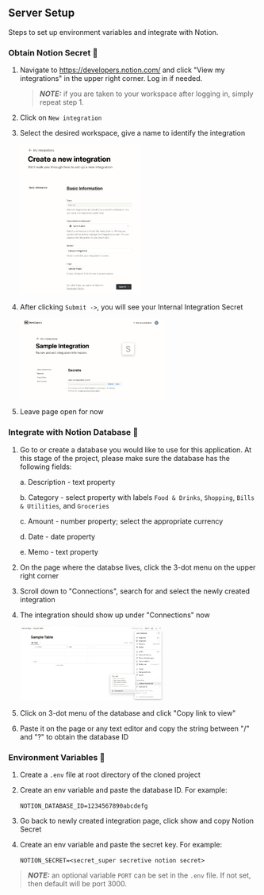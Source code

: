 ## Server Setup

Steps to set up environment variables and integrate with Notion.

### Obtain Notion Secret :closed_lock_with_key:

1. Navigate to https://developers.notion.com/ and click "View my integrations" in the upper right corner. Log in if needed.
    
    > **_NOTE:_** if you are taken to your workspace after logging in, simply repeat step 1.

2. Click on `New integration`

3. Select the desired workspace, give a name to identify the integration

    <img src='../../screenshots/create-new-integration.png' alt='create-new-integration' style='width: 50%' />

4. After clicking `Submit ->`, you will see your Internal Integration Secret

    <img src='../../screenshots/sample-integration.png' alt='sample-integration' style='width: 60%' />

5. Leave page open for now

### Integrate with Notion Database :electric_plug:

1. Go to or create a database you would like to use for this application. At this stage of the project, please make sure the database has the following fields:

    a. Description - text property

    b. Category - select property with labels `Food & Drinks`, `Shopping`, `Bills & Utilities`, and `Groceries`

    c. Amount - number property; select the appropriate currency

    d. Date - date property

    e. Memo - text property

2. On the page where the databse lives, click the 3-dot menu on the upper right corner

3. Scroll down to "Connections", search for and select the newly created integration

4. The integration should show up under "Connections" now

    <img src='../../screenshots/integrated-connection.png' alt='integrated-connection' style='width: 60%' />

5. Click on 3-dot menu of the database and click "Copy link to view"

6. Paste it on the page or any text editor and copy the string between "/" and "?" to obtain the database ID

### Environment Variables :palm_tree:

1. Create a `.env` file at root directory of the cloned project

2. Create an env variable and paste the database ID. For example:

    ```NOTION_DATABASE_ID=1234567890abcdefg```

3. Go back to newly created integration page, click show and copy Notion Secret

4. Create an env variable and paste the secret key. For example:

    ```NOTION_SECRET=<secret_super secretive notion secret>```

> **_NOTE:_** an optional variable `PORT` can be set in the `.env` file. If not set, then default will be port 3000.
